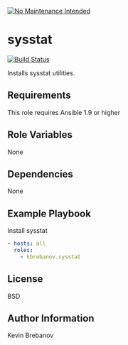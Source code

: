 [![No Maintenance Intended](http://unmaintained.tech/badge.svg)](http://unmaintained.tech/)

sysstat
=======

[![Build Status](https://travis-ci.org/kbrebanov/ansible-sysstat.svg?branch=master)](https://travis-ci.org/kbrebanov/ansible-sysstat)

Installs sysstat utilities.

Requirements
------------

This role requires Ansible 1.9 or higher

Role Variables
--------------

None

Dependencies
------------

None

Example Playbook
----------------

Install sysstat
```yaml
- hosts: all
  roles:
    - kbrebanov.sysstat
```

License
-------

BSD

Author Information
------------------

Kevin Brebanov
